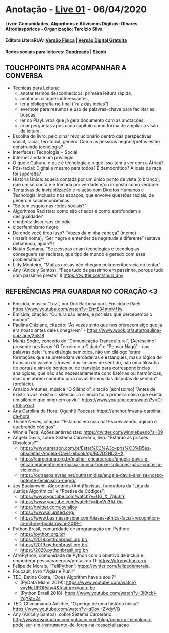 [livro01-compre]: http://www.literarua.com.br/livro/olhares-afrodiasporicos
[livro01-ebook]: https://bit.ly/ComunidadesDigitais
[livro01-skoob]: https://www.skoob.com.br/comunidades-algoritmos-e-ativismos-digitais-1136137ed1139762.html
[livro01-goodreads]: https://www.goodreads.com/book/show/53005858-comunidades-algoritmos-e-ativismos-digitais

[link-live]: https://youtu.be/lZjSEpgFTh0

# Anotação - [Live 01][link-live] - 06/04/2020
#### Livro: Comunidades, Algoritmos e Ativismos Digitais: Olhares Afrodiaspóricos - Organização: Tarcízio Silva
#### Editora LiteraRUA: [Versão Física][livro01-compre] | [Versão Digital Gratuita][livro01-ebook]
#### Redes sociais para leitores: [Goodreads][livro01-goodreads] | [Skoob][livro01-skoob]


## TOUCHPOINTS PRA ACOMPANHAR A CONVERSA

- Técnicas para Leitura:
  + anotar termos desconhecidos, primeira leitura rápida,
  + anotar as citações interessantes,
  + ler a bibliografia no final (“raiz das ideias”)
  + evernote para resumos e uso de palavras-chave para facilitar as buscas,
  + ler no PlayLivros que já gera documento com as anotações,
  + criar perguntas após cada capítulo como forma de ampliar a visão da leitura.
- Escolha do livro: pelo olhar revolucionário dentro das perspectivas social, racial, territorial, gênero. Como as pessoas negras/pretas estão construindo tecnologia?
- Interfaces: Tecnologia + Social
- Internet ainda é um privilégio
- O que é Cultura, o que é tecnologia e o que isso tem a ver com a África?
- Pós-racial: Digital é mesmo para todos? É democrático? A ideia de raça foi superada?
- História Única: aquela contada por um único ponto de vista (o branco); que um só conta e é tomada por verdade e/ou imposta como verdade.
- Tentativas de Invisibilização e relação com Direitos Humanos e Tecnologia, inclusão nos espaços, que envolve questões raciais, de gênero e socioeconômicas.
- ”Só tem esgoto nas redes sociais?”
- Algoritmos Racistas: como são criados e como aprofundam a desigualdade?
- chatbots: discursos de ódio
- ciberfeminismo negro
- De onde você tirou isso? “Vozes da minha cabeça” (meme)
- (inserir nome), “Ser negra e entender de negritude é diferente” (estava debatendo, ajuda?!)
- Natãn Santana, “Se pessoas criam tecnologias e tecnologias conseguem ser racistas, que tipo de mundo é gerado com essa problemática?”
- Lidy Monteiro, “Muitas coisas não chegam pela meritocracia do tentar”
- Any (Anicely Santos), “Faça tudo de passinho em passinho, porque tudo com passinho presta” & https://twitter.com/shuri_any 


## REFERÊNCIAS PRA GUARDAR NO CORAÇÃO <3

- Emicida, música “Luz”, por Drik Barbosa part. Emicida e Rael: https://www.youtube.com/watch?v=ErmE34mnMHw
- Emicida, citação: “Cultura são lentes, é por elas que percebemos o mundo”
- Paulina Chiziane, citação: “Às vezes sinto que nos oferecem algo que já era nosso antes deles chegarem” - https://www.wook.pt/autor/paulina-chiziane/25818
- Muniz Sodré, conceito de “Comunicação Transcultural”, [Acréscimo] presente nos livros “O Terreiro e a Cidade” e “Pensar Nagô” - nas palavras dele: “uma dialogia semiótica, não um diálogo ‘entre’ formações que se pretendam verdadeiras e estanques, mas a lógica do trans ou do vaivém ‘através’ dos limiares de sentido, não uma filosofia de portas e sim de pontes ou de transição para correspondências analógicas, que não são necessariamente conciliatórias ou harmônicas, mas que abrem caminho para novos termos das disputas de sentido” (prefácio).
- Arnaldo Antunes, música “O Silêncio”, citação [acréscimo] “Antes de existir a voz, existia o silêncio...o silêncio foi a primeira coisa que existiu, um silêncio que ninguém ouviu”: https://www.youtube.com/watch?v=C-qf05jyYu0
- Ana Carolina da Hora, Ogunhê Podcast: https://anchor.fm/ana-carolina-da-hora
- Thiane Neves, citação: “Estamos em marcha! Escrevivendo, agindo e quebrando códigos”
- Winnie Teca, Ações antirracistas: https://twitter.com/winniebueno?s=09
- Angela Davis, sobre Sistema Carcerário, livro “Estarão as prisões Obsoletas?”
  - https://www.amazon.com.br/Estar%C3%A3o-pris%C3%B5es-obsoletas-Angela-Davis-ebook/dp/B07D2HD2HX
  - https://carceraria.org.br/mulher-encarcerada/angela-davis-o-encarceramento-em-massa-nunca-trouxe-solucoes-para-conter-a-violencia
  - https://outraspalavras.net/outrasmidias/angela-davis-analisa-nosso-potente-feminismo-negro/
- Joy Buolamwini, Algoritmos (Anti)Racistas, fundadora da “Liga da Justiça Algorítmica” e “Poetisa de Códigos”:
  - https://www.youtube.com/watch?v=UG_X_7g63rY
  - https://www.youtube.com/watch?v=lbnVu3At-0o
  - https://twitter.com/jovialjoy
  - https://www.ajlunited.org/ 
  - https://www.businessinsider.com/biases-ethics-facial-recognition-ai-mit-joy-buolamwini-2019-1 
- Python Brasil, comunidade de programação em Python: 
  - https://python.org.br/
  - https://2018.pythonbrasil.org.br/
  - https://2019.pythonbrasil.org.br/
  - https://2020.pythonbrasil.org.br/ 
- AfroPython, comunidade de Python com o objetivo de incluir e empoderar pessoas negras/pretas na TI: https://afropython.org/
- Felipe de Morais, “FeliPython”: https://twitter.com/felipedemorais_
- Foucault, livro “Vigiar e Punir”
- TED, Betina Costa, “Does Algorithm have a soul?”
  - (PyData Miami 2019): https://www.youtube.com/watch?v=yNcUPORvhv4&feature=youtu.be
  - (Python Brasil 2018): https://www.youtube.com/watch?v=3I0tcbl-YgY&t=2s
- TED, Chimamanda Adichie, “O perigo de uma história única”: https://www.youtube.com/watch?v=qDovHZVdyVQ
- Any (Anicely Santos), sobre Sistema Carcerário: http://www.inspiradanacomputacao.com/blog/como-a-tecnologia-pode-ser-um-instrumento-de-forca-na-ressocializacao
